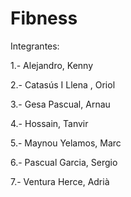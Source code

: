 # Fibness

Integrantes:

1.- Alejandro, Kenny

2.- Catasús I Llena , Oriol 

3.- Gesa Pascual, Arnau 

4.- Hossain, Tanvir 

5.- Maynou Yelamos, Marc

6.- Pascual Garcia, Sergio

7.- Ventura Herce, Adrià
